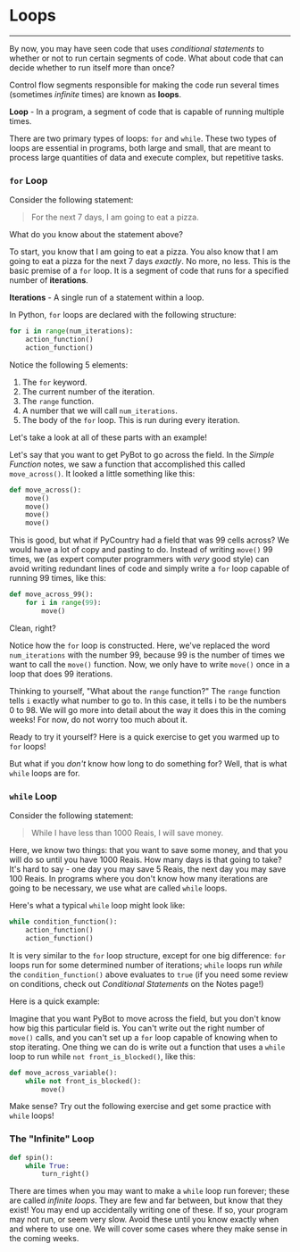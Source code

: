# Loops
---

By now, you may have seen code that uses _conditional statements_ to whether or not to run certain segments of code. What about code that can decide whether to run itself more than once?

Control flow segments responsible for making the code run several times (sometimes _infinite_ times) are known as **loops**.



**Loop** - In a program, a segment of code that is capable of running multiple times.


There are two primary types of loops: `for` and `while`. These two types of loops are essential in programs, both large and small, that are meant to process large quantities of data and execute complex, but repetitive tasks.

### `for` Loop

Consider the following statement:

> For the next 7 days, I am going to eat a pizza.

What do you know about the statement above?

To start, you know that I am going to eat a pizza. You also know that I am going to eat a pizza for the next 7 days _exactly_. No more, no less. This is the basic premise of a `for` loop. It is a segment of code that runs for a specified number of **iterations**.


**Iterations** - A single run of a statement within a loop.


In Python, `for` loops are declared with the following structure:

```python
for i in range(num_iterations):
    action_function()
    action_function()
```

Notice the following 5 elements:

1. The `for` keyword.
2. The current number of the iteration.
3. The `range` function.
4. A number that we will call `num_iterations`.
5. The body of the `for` loop. This is run during every iteration.

Let's take a look at all of these parts with an example!


Let's say that you want to get PyBot to go across the field. In the _Simple Function_ notes, we saw a function that accomplished this called `move_across()`. It looked a little something like this:

```python
def move_across():
    move()
    move()
    move()
    move()
```

This is good, but what if PyCountry had a field that was 99 cells across? We would have a lot of copy and pasting to do. Instead of writing `move()` 99 times, we (as expert computer programmers with _very_ good style) can avoid writing redundant lines of code and simply write a `for` loop capable of running 99 times, like this:

```python
def move_across_99():
    for i in range(99):
        move()
```

Clean, right?

Notice how the `for` loop is constructed. Here, we've replaced the word `num_iterations` with the number 99, because 99 is the number of times we want to call the `move()` function. Now, we only have to write `move()` once in a loop that does 99 iterations.



Thinking to yourself, "What about the `range` function?" The `range` function tells `i` exactly what number to go to. In this case, it tells i to be the numbers 0 to 98. We will go more into detail about the way it does this in the coming weeks! For now, do not worry too much about it.


Ready to try it yourself? Here is a quick exercise to get you warmed up to `for` loops!


But what if you _don't_ know how long to do something for? Well, that is what `while` loops are for.

### `while` Loop

Consider the following statement:

> While I have less than 1000 Reais, I will save money.

Here, we know two things: that you want to save some money, and that you will do so until you have 1000 Reais. How many days is that going to take? It's hard to say - one day you may save 5 Reais, the next day you may save 100 Reais. In programs where you don't know how many iterations are going to be necessary, we use what are called `while` loops.

Here's what a typical `while` loop might look like:

```python
while condition_function():
    action_function()
    action_function()
```

It is very similar to the `for` loop structure, except for one big difference: `for` loops run for some determined number of iterations; `while` loops run _while_ the `condition_function()` above evaluates to `true` (if you need some review on conditions, check out _Conditional Statements_ on the Notes page!)

Here is a quick example:


Imagine that you want PyBot to move across the field, but you don't know how big this particular field is. You can't write out the right number of `move()` calls, and you can't set up a `for` loop capable of knowing when to stop iterating. One thing we can do is write out a function that uses a `while` loop to run while `not front_is_blocked()`, like this:

```python
def move_across_variable():
    while not front_is_blocked():
        move()
```


Make sense? Try out the following exercise and get some practice with `while` loops!


### The "Infinite" Loop

```python
def spin():
    while True:
        turn_right()
```

There are times when you may want to make a `while` loop run forever; these are called _infinite loops_. They are few and far between, but know that they exist! You may end up accidentally writing one of these. If so, your program may not run, or seem very slow. Avoid these until you know exactly when and where to use one. We will cover some cases where they make sense in the coming weeks.

